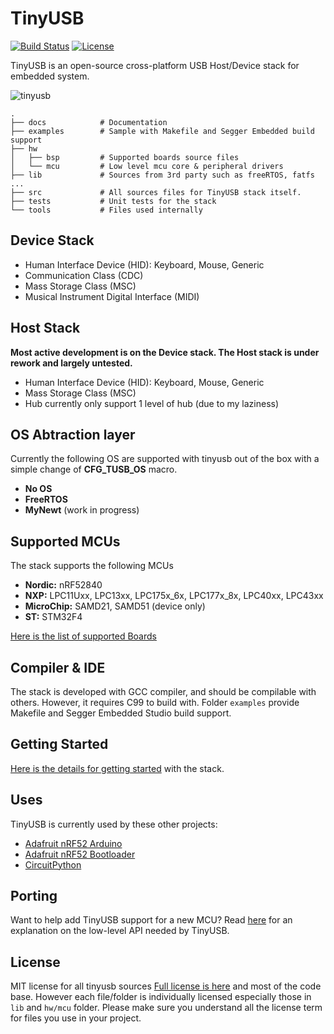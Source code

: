 # TinyUSB

[![Build Status](https://travis-ci.org/hathach/tinyusb.svg?branch=master)](https://travis-ci.org/hathach/tinyusb) [![License](https://img.shields.io/badge/license-MIT-brightgreen.svg)](https://opensource.org/licenses/MIT)

TinyUSB is an open-source cross-platform USB Host/Device stack for embedded system.

![tinyusb](https://user-images.githubusercontent.com/249515/49858616-f60c9700-fe27-11e8-8627-e76936352ff7.png)

```
.
├── docs            # Documentation
├── examples        # Sample with Makefile and Segger Embedded build support
├── hw
│   ├── bsp         # Supported boards source files
│   └── mcu         # Low level mcu core & peripheral drivers
├── lib             # Sources from 3rd party such as freeRTOS, fatfs ...
├── src             # All sources files for TinyUSB stack itself.
├── tests           # Unit tests for the stack
└── tools           # Files used internally
```

## Device Stack

- Human Interface Device (HID): Keyboard, Mouse, Generic
- Communication Class (CDC)
- Mass Storage Class (MSC)
- Musical Instrument Digital Interface (MIDI)

## Host Stack

**Most active development is on the Device stack. The Host stack is under rework and largely untested.**

- Human Interface Device (HID): Keyboard, Mouse, Generic
- Mass Storage Class (MSC)
- Hub currently only support 1 level of hub (due to my laziness)

## OS Abtraction layer

Currently the following OS are supported with tinyusb out of the box with a simple change of **CFG_TUSB_OS** macro.

- **No OS**
- **FreeRTOS**
- **MyNewt** (work in progress)

## Supported MCUs

The stack supports the following MCUs

- **Nordic:** nRF52840
- **NXP:** LPC11Uxx, LPC13xx, LPC175x_6x, LPC177x_8x, LPC40xx, LPC43xx
- **MicroChip:** SAMD21, SAMD51 (device only)
- **ST:** STM32F4

[Here is the list of supported Boards](hw/bsp/readme.md)

## Compiler & IDE

The stack is developed with GCC compiler, and should be compilable with others. However, it requires C99 to build with. Folder `examples` provide Makefile and Segger Embedded Studio build support.

## Getting Started

[Here is the details for getting started](docs/getting_started.md) with the stack.

## Uses

TinyUSB is currently used by these other projects:

* [Adafruit nRF52 Arduino](https://github.com/adafruit/Adafruit_nRF52_Arduino)
* [Adafruit nRF52 Bootloader](https://github.com/adafruit/Adafruit_nRF52_Bootloader)
* [CircuitPython](https://github.com/adafruit/circuitpython)

## Porting

Want to help add TinyUSB support for a new MCU? Read [here](docs/porting.md) for an explanation on the low-level API needed by TinyUSB.

## License

MIT license for all tinyusb sources [Full license is here](tinyusb/license.md) and most of the code base. However each file/folder is individually licensed especially those in `lib` and `hw/mcu` folder. Please make sure you understand all the license term for files you use in your project.
